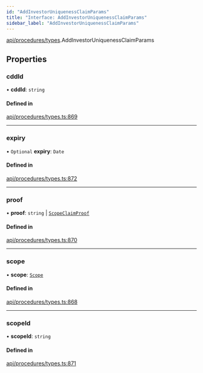 ```yaml
---
id: "AddInvestorUniquenessClaimParams"
title: "Interface: AddInvestorUniquenessClaimParams"
sidebar_label: "AddInvestorUniquenessClaimParams"
---
```


[api/procedures/types](../../../../../modules/API/Procedures/Types/Types.md).AddInvestorUniquenessClaimParams

## Properties

### cddId

• **cddId**: `string`

#### Defined in

[api/procedures/types.ts:869](https://github.com/PolymeshAssociation/polymesh-sdk/blob/8a9e72221/src/api/procedures/types.ts#L869)

___

### expiry

• `Optional` **expiry**: `Date`

#### Defined in

[api/procedures/types.ts:872](https://github.com/PolymeshAssociation/polymesh-sdk/blob/8a9e72221/src/api/procedures/types.ts#L872)

___

### proof

• **proof**: `string` \| [`ScopeClaimProof`](../ScopeClaimProof/ScopeClaimProof.md)

#### Defined in

[api/procedures/types.ts:870](https://github.com/PolymeshAssociation/polymesh-sdk/blob/8a9e72221/src/api/procedures/types.ts#L870)

___

### scope

• **scope**: [`Scope`](../../../Entities/Types/Scope/Scope.md)

#### Defined in

[api/procedures/types.ts:868](https://github.com/PolymeshAssociation/polymesh-sdk/blob/8a9e72221/src/api/procedures/types.ts#L868)

___

### scopeId

• **scopeId**: `string`

#### Defined in

[api/procedures/types.ts:871](https://github.com/PolymeshAssociation/polymesh-sdk/blob/8a9e72221/src/api/procedures/types.ts#L871)
